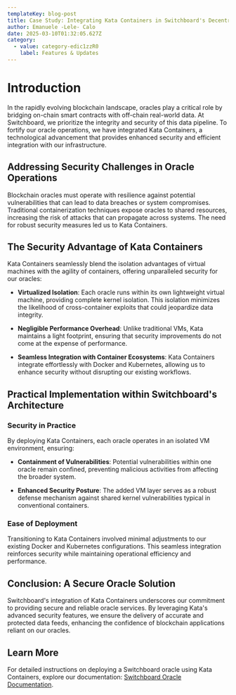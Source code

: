 ```yaml
---
templateKey: blog-post
title: Case Study: Integrating Kata Containers in Switchboard's Decentralized Oracle Infrastructure
author: Emanuele -Lele- Calo
date: 2025-03-10T01:32:05.627Z
category:
  - value: category-edic1zzR0
    label: Features & Updates
---
```


# Introduction

In the rapidly evolving blockchain landscape, oracles play a critical role by bridging on-chain smart contracts with off-chain real-world data. At Switchboard, we prioritize the integrity and security of this data pipeline. To fortify our oracle operations, we have integrated Kata Containers, a technological advancement that provides enhanced security and efficient integration with our infrastructure.

## Addressing Security Challenges in Oracle Operations

Blockchain oracles must operate with resilience against potential vulnerabilities that can lead to data breaches or system compromises. Traditional containerization techniques expose oracles to shared resources, increasing the risk of attacks that can propagate across systems. The need for robust security measures led us to Kata Containers.

## The Security Advantage of Kata Containers

Kata Containers seamlessly blend the isolation advantages of virtual machines with the agility of containers, offering unparalleled security for our oracles:

- **Virtualized Isolation**: Each oracle runs within its own lightweight virtual machine, providing complete kernel isolation. This isolation minimizes the likelihood of cross-container exploits that could jeopardize data integrity.

- **Negligible Performance Overhead**: Unlike traditional VMs, Kata maintains a light footprint, ensuring that security improvements do not come at the expense of performance.

- **Seamless Integration with Container Ecosystems**: Kata Containers integrate effortlessly with Docker and Kubernetes, allowing us to enhance security without disrupting our existing workflows.

## Practical Implementation within Switchboard's Architecture

### Security in Practice

By deploying Kata Containers, each oracle operates in an isolated VM environment, ensuring:

- **Containment of Vulnerabilities**: Potential vulnerabilities within one oracle remain confined, preventing malicious activities from affecting the broader system.

- **Enhanced Security Posture**: The added VM layer serves as a robust defense mechanism against shared kernel vulnerabilities typical in conventional containers.

### Ease of Deployment

Transitioning to Kata Containers involved minimal adjustments to our existing Docker and Kubernetes configurations. This seamless integration reinforces security while maintaining operational efficiency and performance.

## Conclusion: A Secure Oracle Solution

Switchboard's integration of Kata Containers underscores our commitment to providing secure and reliable oracle services. By leveraging Kata's advanced security features, we ensure the delivery of accurate and protected data feeds, enhancing the confidence of blockchain applications reliant on our oracles.

## Learn More

For detailed instructions on deploying a Switchboard oracle using Kata Containers, explore our documentation: [Switchboard Oracle Documentation](https://docs.switchboard.xyz/switchboard-protocol/running-a-switchboard-oracle).
